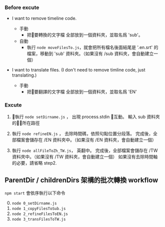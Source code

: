 ### Before excute

- I want to remove timeline code.
  - 手動
    - 把要轉換的文字檔 全部放到一個資料夾，並取名爲 'sub'。
  - 自動
    - 執行 `node moveFilesTo.js`，就會把所有檔名後面結尾是 '.en.srt' 的檔案，移動到 'sub' 資料夾。（如果沒有 /sub 資料夾，會自動建立一個）


- I want to translate files. (I don't need to remove timline code, just translating.)
  - 手動
    - 把要翻譯的文字檔 全部放到一個資料夾，並取名爲 'EN'


### Excute
1. 執行 `node setDirname.js` ， 出現 process.stdin 互動。
輸入 sub 資料夾的所在路徑

2. 執行 `node refineEN.js` ， 去除時間碼，依照句點位置分段落。
完成後，全部檔案會儲存在 /EN 資料夾中。（如果沒有 /EN 資料夾，會自動建立一個）


3. 執行 `node allFileToZh_TW.js`， 英翻中。
完成後，全部檔案會儲存在 /TW 資料夾中。（如果沒有 /TW 資料夾，會自動建立一個）
如果沒有去除時間軸的必要，請省略 step2.

## ParentDir / childrenDirs 架構的批次轉換 workflow

`npm start` 會依序執行以下命令

0. `node 0_setDirname.js`
1. `node 1_copyFilesToSub.js`
2. `node 2_refineFilesToEN.js`
3. `node 3_transFilesToTW.js`